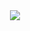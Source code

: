 <div align="center" width="50">
<img src="https://user-images.githubusercontent.com/114590291/204158038-febb6de3-5f03-4c5a-9657-aff6182fa4d1.gif">
</div>








